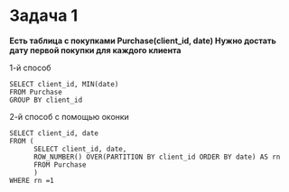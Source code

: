 # Задача 1

**Есть таблица с покупками Purchase(client_id, date)
Нужно достать дату первой покупки для каждого клиента**

1-й способ

```
SELECT client_id, MIN(date) 
FROM Purchase
GROUP BY client_id
```

2-й способ с помощью оконки

```
SELECT client_id, date
FROM (
      SELECT client_id, date,
      ROW_NUMBER() OVER(PARTITION BY client_id ORDER BY date) AS rn
      FROM Purchase
      )
WHERE rn =1
```
